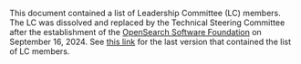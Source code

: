 This document contained a list of Leadership Committee (LC) members. The LC was dissolved and replaced by the Technical Steering Committee after the establishment of the [OpenSearch Software Foundation](https://www.linuxfoundation.org/press/linux-foundation-announces-opensearch-software-foundation-to-foster-open-collaboration-in-search-and-analytics) on September 16, 2024. See [this link](https://github.com/opensearch-project/community/blob/2f9848c1f581e2545185628a6033bf1e3ade5b44/leadership-committee/MEMBERS.md) for the last version that contained the list of LC members.


